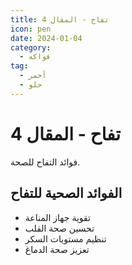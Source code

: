 ```yaml
---
title: تفاح - المقال 4
icon: pen
date: 2024-01-04
category:
  - فواكه
tag:
  - أحمر
  - حلو
---
```


# تفاح - المقال 4

فوائد التفاح للصحة.

<!-- more -->

## الفوائد الصحية للتفاح

- تقوية جهاز المناعة
- تحسين صحة القلب
- تنظيم مستويات السكر
- تعزيز صحة الدماغ
